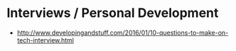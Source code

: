 
# Interviews / Personal Development

* http://www.developingandstuff.com/2016/01/10-questions-to-make-on-tech-interview.html
